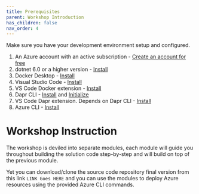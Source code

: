 ```yaml
---
title: Prerequisites  
parent: Workshop Introduction
has_children: false
nav_order: 4
---
```


Make sure you have your development environment setup and configured.

 1. An Azure account with an active subscription - [Create an account for free](https://azure.microsoft.com/free/?ref=microsoft.com&utm_source=microsoft.com&utm_medium=docs&utm_campaign=visualstudio)
 2. dotnet 6.0 or a higher version - [Install](https://dotnet.microsoft.com/download/dotnet/6.0)
 3. Docker Desktop - [Install](https://docs.docker.com/desktop/install/windows-install/) 
 4. Visual Studio Code - [Install](https://code.visualstudio.com/)
 5. VS Code Docker extension - [Install](https://marketplace.visualstudio.com/items?itemName=ms-azuretools.vscode-docker)
 6. Dapr CLI - [Install](https://docs.dapr.io/getting-started/install-dapr-cli/) and [Initialize](https://docs.dapr.io/getting-started/install-dapr-selfhost/)
 7. VS Code Dapr extension. Depends on Dapr CLI - [Install](https://marketplace.visualstudio.com/items?itemName=ms-azuretools.vscode-dapr)
 8. Azure CLI - [Install](https://docs.microsoft.com/cli/azure/install-azure-cli)

# Workshop Instruction
 
The workshop is deviled into separate modules, each module will guide you throughout building the solution code step-by-step and will build on top of the previous module.

Yet you can download/clone the source code repository final version from this link `LINK Goes HERE` and you can use the modules to deploy Azure resources using the provided Azure CLI commands.